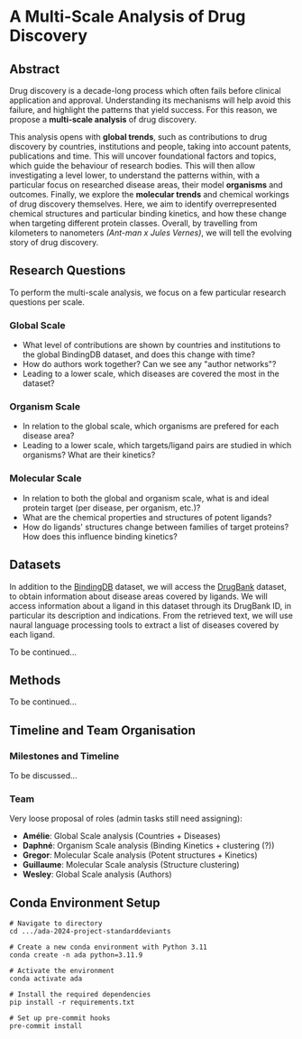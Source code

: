 # A Multi-Scale Analysis of Drug Discovery
## Abstract
Drug discovery is a decade-long process which often fails before clinical application and approval. Understanding its mechanisms will help avoid this failure, and highlight the patterns that yield success. For this reason, we propose a **multi-scale analysis** of drug discovery.

This analysis opens with **global trends**, such as contributions to drug discovery by countries, institutions and people, taking into account patents, publications and time. This will uncover foundational factors and topics, which guide the behaviour of research bodies.
This will then allow investigating a level lower, to understand the patterns within, with a particular focus on researched disease areas, their model **organisms** and outcomes.
Finally, we explore the **molecular trends** and chemical workings of drug discovery themselves. Here, we aim to identify overrepresented chemical structures and particular binding kinetics, and how these change when targeting different protein classes.
Overall, by travelling from kilometers to nanometers _(Ant-man x Jules Vernes)_, we will tell the evolving story of drug discovery.

## Research Questions
To perform the multi-scale analysis, we focus on a few particular research questions per scale.
### Global Scale
- What level of contributions are shown by countries and institutions to the global BindingDB dataset, and does this change with time?
- How do authors work together? Can we see any "author networks"?
- Leading to a lower scale, which diseases are covered the most in the dataset?
### Organism Scale
- In relation to the global scale, which organisms are prefered for each disease area?
- Leading to a lower scale, which targets/ligand pairs are studied in which organisms? What are their kinetics?
### Molecular Scale
- In relation to both the global and organism scale, what is and ideal protein target (per disease, per organism, etc.)?
- What are the chemical properties and structures of potent ligands?
- How do ligands' structures change between families of target proteins? How does this influence binding kinetics?

## Datasets
In addition to the [BindingDB](https://www.bindingdb.org/rwd/bind/index.jsp) dataset, we will access the [DrugBank](https://en.wikipedia.org/wiki/DrugBank) dataset, to obtain information about disease areas covered by ligands. We will access information about a ligand in this dataset through its DrugBank ID, in particular its description and indications. From the retrieved text, we will use naural language processing tools to extract a list of diseases covered by each ligand.

To be continued...

## Methods
To be continued...

## Timeline and Team Organisation
### Milestones and Timeline
To be discussed...

### Team
Very loose proposal of roles (admin tasks still need assigning):
- **Amélie**: Global Scale analysis (Countries + Diseases)
- **Daphné**: Organism Scale analysis (Binding Kinetics + clustering (?))
- **Gregor**: Molecular Scale analysis (Potent structures + Kinetics)
- **Guillaume**: Molecular Scale analysis (Structure clustering)
- **Wesley**: Global Scale analysis (Authors)



## Conda Environment Setup

```shell
# Navigate to directory
cd .../ada-2024-project-standarddeviants

# Create a new conda environment with Python 3.11
conda create -n ada python=3.11.9

# Activate the environment
conda activate ada

# Install the required dependencies
pip install -r requirements.txt

# Set up pre-commit hooks
pre-commit install
```
